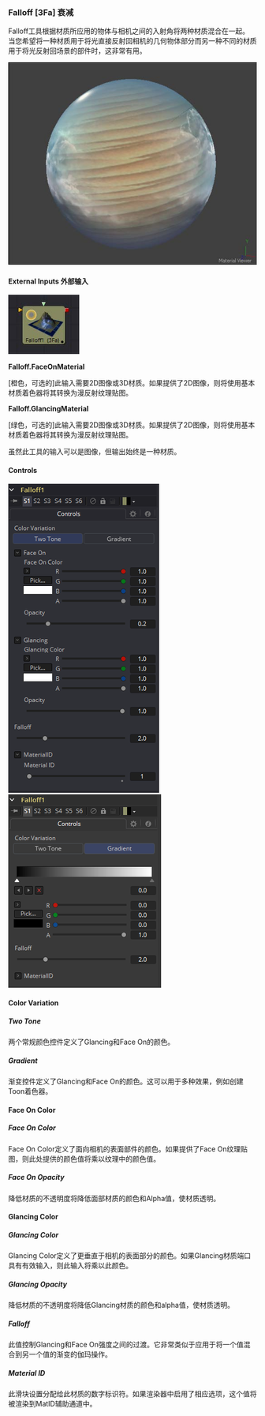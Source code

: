 ### Falloff [3Fa] 衰减

Falloff工具根据材质所应用的物体与相机之间的入射角将两种材质混合在一起。
当您希望将一种材质用于将光直接反射回相机的几何物体部分而另一种不同的材质用于将光反射回场景的部件时，这非常有用。

![3Fa_Falloff](images/3Fa_Falloff.jpg)

#### External Inputs 外部输入

 ![3Fa_tile](images/3Fa_tile.jpg)

**Falloff.FaceOnMaterial**

[橙色，可选的]此输入需要2D图像或3D材质。如果提供了2D图像，则将使用基本材质着色器将其转换为漫反射纹理贴图。

**Falloff.GlancingMaterial**

[绿色，可选的]此输入需要2D图像或3D材质。如果提供了2D图像，则将使用基本材质着色器将其转换为漫反射纹理贴图。

虽然此工具的输入可以是图像，但输出始终是一种材质。

#### Controls

![3Fa_Controls](images/3Fa_Controls.png)![3Fa_Controls2](images/3Fa_Controls2.png)

#### Color Variation

##### Two Tone

两个常规颜色控件定义了Glancing和Face On的颜色。

##### Gradient

渐变控件定义了Glancing和Face On的颜色。这可以用于多种效果，例如创建Toon着色器。

#### Face On Color

##### Face On Color

Face On Color定义了面向相机的表面部件的颜色。如果提供了Face On纹理贴图，则此处提供的颜色值将乘以纹理中的颜色值。

##### Face On Opacity

降低材质的不透明度将降低面部材质的颜色和Alpha值，使材质透明。

#### Glancing Color

##### Glancing Color

Glancing Color定义了更垂直于相机的表面部分的颜色。如果Glancing材质端口具有有效输入，则此输入将乘以此颜色。

##### Glancing Opacity

降低材质的不透明度将降低Glancing材质的颜色和alpha值，使材质透明。

##### Falloff

此值控制Glancing和Face On强度之间的过渡。它非常类似于应用于将一个值混合到另一个值的渐变的伽玛操作。

##### Material ID

此滑块设置分配给此材质的数字标识符。如果渲染器中启用了相应选项，这个值将被渲染到MatID辅助通道中。